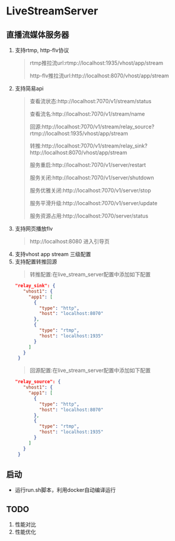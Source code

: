 # LiveStreamServer
## 直播流媒体服务器
1. 支持rtmp, http-flv协议
   >rtmp推拉流url:rtmp://localhost:1935/vhost/app/stream
   > 
   >http-flv推拉流url:http://localhost:8070/vhost/app/stream
2. 支持简易api
   >查看流状态:http://localhost:7070/v1/stream/status
   >
   >查看流名:http://localhost:7070/v1/stream/name
   >
   >回源:http://localhost:7070/v1/stream/relay_source?rtmp://localhost:1935/vhost/app/stream
   > 
   >转推:http://localhost:7070/v1/stream/relay_sink?http://localhost:8070/vhost/app/stream
   > 
   >服务重启:http://localhost:7070/v1/server/restart
   > 
   >服务关闭:http://localhost:7070/v1/server/shutdown
   > 
   >服务优雅关闭:http://localhost:7070/v1/server/stop
   > 
   >服务平滑升级:http://localhost:7070/v1/server/update
   >
   >服务资源占用:http://localhost:7070/server/status
3. 支持网页播放flv
   >http://localhost:8080 进入引导页
4. 支持vhost app stream 三级配置
5. 支持配置转推回源
   >转推配置:在live_stream_server配置中添加如下配置
   ```json
   "relay_sink": {
      "vhost1": {
        "app1": [
          {
            "type": "http",
            "host": "localhost:8070"
          },
          {
            "type": "rtmp",
            "host": "localhost:1935"
          }
        ]
      }
    }
   ```
   >回源配置:在live_stream_server配置中添加如下配置
   ```json
   "relay_source": {
      "vhost1": {
        "app1": [
          {
            "type": "http",
            "host": "localhost:8070"
          },
          {
            "type": "rtmp",
            "host": "localhost:1935"
          }
        ]
      }
    }
   ```

## 启动
* 运行run.sh脚本，利用docker自动编译运行

## TODO
1. 性能对比 
2. 性能优化
